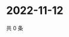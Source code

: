 # 2022-11-12

共 0 条

<!-- BEGIN WEIBO -->
<!-- 最后更新时间 Sat Nov 12 2022 14:07:01 GMT+0800 (China Standard Time) -->

<!-- END WEIBO -->
